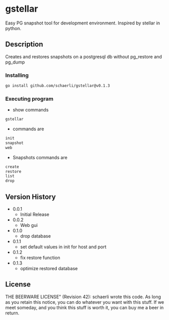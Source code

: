 # gstellar

Easy PG snapshot tool for development environment. Inspired by stellar in python.

## Description

Creates and restores snapshots on a postgresql db without pg_restore and pg_dump

### Installing

```bash
go install github.com/schaerli/gstellar@v0.1.3
```

### Executing program

* show commands
```bash
gstellar
```

* commands are
```bash
init
snapshot
web
```

* Snapshots commands are
```bash
create
restore
list
drop
```

## Version History

* 0.0.1
  * Initial Release
* 0.0.2
  * Web gui
* 0.1.0
  * drop database
* 0.1.1
  * set default values in init for host and port
* 0.1.2
  * fix restore function
* 0.1.3
  * optimize restored database

## License

THE BEERWARE LICENSE" (Revision 42):
schaerli wrote this code. As long as you retain this
notice, you can do whatever you want with this stuff. If we
meet someday, and you think this stuff is worth it, you can
buy me a beer in return.

